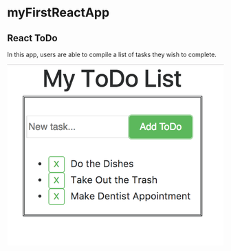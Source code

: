 # myFirstReactApp

## React ToDo
In this app, users are able to compile a list of tasks they wish to complete.

![](img/overview.png)
